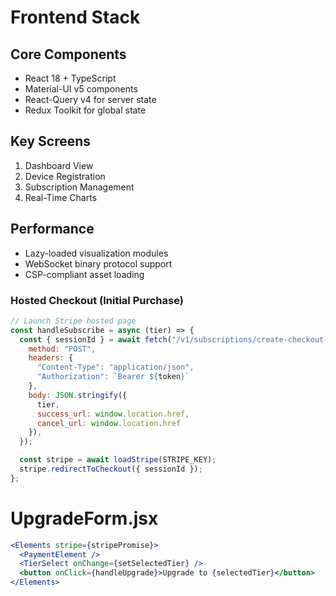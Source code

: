 # Frontend Stack

## Core Components

- React 18 + TypeScript
- Material-UI v5 components
- React-Query v4 for server state
- Redux Toolkit for global state

## Key Screens

1. Dashboard View
2. Device Registration
3. Subscription Management
4. Real-Time Charts

## Performance

- Lazy-loaded visualization modules
- WebSocket binary protocol support
- CSP-compliant asset loading

### Hosted Checkout (Initial Purchase)

```javascript
// Launch Stripe hosted page
const handleSubscribe = async (tier) => {
  const { sessionId } = await fetch("/v1/subscriptions/create-checkout-session", {
    method: "POST",
    headers: {
      "Content-Type": "application/json",
      "Authorization": `Bearer ${token}`
    },
    body: JSON.stringify({ 
      tier,
      success_url: window.location.href,
      cancel_url: window.location.href
    }),
  });

  const stripe = await loadStripe(STRIPE_KEY);
  stripe.redirectToCheckout({ sessionId });
};
```

# UpgradeForm.jsx

```jsx
<Elements stripe={stripePromise}>
  <PaymentElement />
  <TierSelect onChange={setSelectedTier} />
  <button onClick={handleUpgrade}>Upgrade to {selectedTier}</button>
</Elements>

